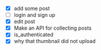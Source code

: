 - [x] add some post 
- [ ] login and sign up 
- [x] edit post 
- [x] Make an API for collecting posts 
- [x] is_authenticated
- [x] why that thumbnail did not upload
